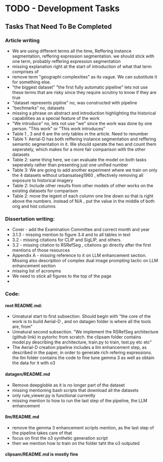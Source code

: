 # TODO - Development Tasks

## Tasks That Need To Be Completed

### Article writing
* We are using different terms all the time, Reffering instance segmentation, reffering expression segmentation. we should stick with one term, probably reffering expression segmentation
* missing explanation right at the start of introduction of what that term comprises of
* remove term "geographi complexities" as its vague. We can substitute it for something else.
* "the biggest dataset" "the first fully automatic pipeline" lets not use these terms that are risky since they require scrutiny to know if they are true
* "dataset represents pipline" no, was constructed with pipeline
* "bechmarks" no, datasets
* missing a phrase on abstract and introduction highlighting the historical capabilities as a special feature of the work
* "We introduce" no, lets not use "we" since the work was done by one person. "This work" or "This work introduces" 
* Table 1 , 3 and 6 are the only tables in the article. Need to renumber
* Table 1: Aerial-D has both reffering instance segmentation and reffering semantic segmentation in it. We should sperate the two and count them seperately, which makes for a more fair comparison with the other datasets
* Table 2: same thing here, we can evaluate the model on both tasks seperately rather than presenting just one unified number
* Table 3: We are going to add another experiment where we train on only the 4 datasets without urbansatseg1960 , effectively removing all exposure to historical imagery
* Table 2: Include other results from other models of other works on the existing datasets for comparison
* Table 2: move the legent of each column one line down so that is right above the numbers. instead of N/A , put the value in the middle of both orig and hist columns


### Dissertation writing:

* Cover - add the Examination Committee and correct month and year
* 3.1.3 - missing mention to figure 3.4 and to all tables in text
* 3.2 - missing citations for CLIP and SigLIP, and others.
* 3.2 - missing citation to RSRefSeg , citations go directly after the first mentions of those resources
* Appendix A - missing reference to it on LLM enhancement section. Missing also description of complex dual image prompting tactic on LLM enhancement section
* missing list of acronyms
* We need to stick all figures to the top of the page
* 

### Code:

#### root README.md:
* Unnatural start to first subsection. Should begin with "the core of the work is to build Aerial-D , and on datagen folder is where all the tools are, from"
* Unnatural second subsection. "We implement the RSRefSeg architecture (github link) in pytorhc from scratch. the clipsam folder contains model.py describing the architecture, train.py to train, test.py etc etc"
* The Aerial-D creation pipeline includes a llm enhancement step, as described in the paper, in order to generate rich refering expressions. the llm folder contains the code to fine tune gemma 3 as well as obtain the data for it with o3

#### datagen/README.md
* Remove deepgloble as it is no longer part of the dataset
* missing mentioning bash scripts that download all the datasets
* only rule_viewer.py is functional currently
* missing mention to how to run the last step of the pipeline, the LLM enhancement

#### llm/README.md
* remove the gemma 3 enhancement scripts mention, as the last step of the pipeline takes care of that
* focus on first the o3 synthetic generation script
* then we mention how to train on the folder taht the o3 outputed

#### clipsam/README.md is mostly fine
